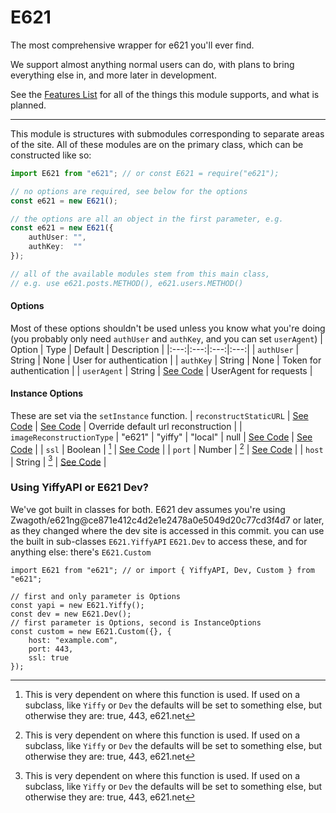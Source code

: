# E621

The most comprehensive wrapper for e621 you'll ever find.

We support almost anything normal users can do, with plans to bring everything else in, and more later in development.

See the [Features List](Features/README.md) for all of the things this module supports, and what is planned.

<hr>

This module is structures with submodules corresponding to separate areas of the site. All of these modules are on the primary class, which can be constructed like so:
```typescript
import E621 from "e621"; // or const E621 = require("e621");

// no options are required, see below for the options
const e621 = new E621();

// the options are all an object in the first parameter, e.g.
const e621 = new E621({
	authUser: "",
	authKey:  ""
});

// all of the available modules stem from this main class,
// e.g. use e621.posts.METHOD(), e621.users.METHOD()
```

#### Options
Most of these options shouldn't be used unless you know what you're doing (you probably only need `authUser` and `authKey`, and you can set `userAgent`)
| Option | Type | Default | Description |
|:---:|:---:|:---:|:---:|
| `authUser` | String | None | User for authentication |
| `authKey` | String | None | Token for authentication |
| `userAgent` | String | [See Code](https://github.com/DonovanDMC/E621/blob/4bc4e2db7cc8389635d710a852ab6a88a0570602/src/types/index.d.ts#L57-L59) | UserAgent for requests |

#### Instance Options
These are set via the `setInstance` function.
| `reconstructStaticURL` | [See Code](https://github.com/DonovanDMC/E621/blob/4bc4e2db7cc8389635d710a852ab6a88a0570602/src/util/RequestHandler.ts#L254-L256) | [See Code](https://github.com/DonovanDMC/E621/blob/4bc4e2db7cc8389635d710a852ab6a88a0570602/src/types/index.d.ts#L19-L23) | Override default url reconstruction |
| `imageReconstructionType` | "e621" \| "yiffy" \| "local" \| null | [See Code](https://github.com/DonovanDMC/E621/blob/4bc4e2db7cc8389635d710a852ab6a88a0570602/src/types/index.d.ts#L35) | [See Code](https://github.com/DonovanDMC/E621/blob/4bc4e2db7cc8389635d710a852ab6a88a0570602/src/types/index.d.ts#L37) |
| `ssl` | Boolean | [^1] | [See Code](https://github.com/DonovanDMC/E621/blob/4bc4e2db7cc8389635d710a852ab6a88a0570602/src/types/index.d.ts#L5) |
| `port` | Number | [^1] | [See Code](https://github.com/DonovanDMC/E621/blob/4bc4e2db7cc8389635d710a852ab6a88a0570602/src/types/index.d.ts#L11) |
| `host` | String | [^1] | [See Code](https://github.com/DonovanDMC/E621/blob/4bc4e2db7cc8389635d710a852ab6a88a0570602/src/types/index.d.ts#L15) |

[^1]: This is very dependent on where this function is used. If used on a subclass, like `Yiffy` or `Dev` the defaults will be set to something else, but otherwise they are: true, 443, e621.net

### Using YiffyAPI or E621 Dev?
We've got built in classes for both. E621 dev assumes you're using Zwagoth/e621ng@ce871e412c4d2e1e2478a0e5049d20c77cd3f4d7 or later, as they changed where the dev site is accessed in this commit.
you can use the built in sub-classes `E621.YiffyAPI` `E621.Dev` to access these, and for anything else: there's `E621.Custom`
```
import E621 from "e621"; // or import { YiffyAPI, Dev, Custom } from "e621";

// first and only parameter is Options
const yapi = new E621.Yiffy();
const dev = new E621.Dev();
// first parameter is Options, second is InstanceOptions
const custom = new E621.Custom({}, {
	host: "example.com",
	port: 443,
	ssl: true
});
```
